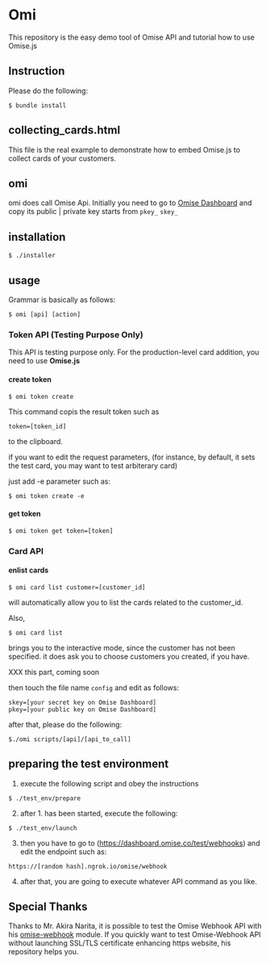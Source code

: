 # Omi

This repository is the easy demo tool of Omise API and tutorial how to use Omise.js

## Instruction

Please do the following:
```
$ bundle install
```

## collecting_cards.html

This file is the real example to demonstrate how to embed Omise.js to collect cards of your customers.

## omi

omi does call Omise Api. Initially you need to go to [Omise Dashboard](https://dashboard.omise.co/test/keys) and copy its public | private key starts from `pkey_` `skey_`

## installation

```
$ ./installer
```

## usage

Grammar is basically as follows:

```
$ omi [api] [action]
```

### Token API (Testing Purpose Only)
This API is testing purpose only. 
For the production-level card addition, you need
to use **Omise.js**

#### create token

```
$ omi token create
```

This command copis the result token such as

```
token=[token_id]
```

to the clipboard.

if you want to edit the request parameters,
(for instance, by default, it sets the test card,
 you may want to test arbiterary card)

just add -e parameter such as:

```
$ omi token create -e
```

#### get token

```
$ omi token get token=[token]
```

### Card API

#### enlist cards
```
$ omi card list customer=[customer_id]
```

will automatically allow you to list the cards related to the customer_id.

Also,

```
$ omi card list
```

brings you to the interactive mode, since the customer has not been specified.
it does ask you to choose customers you created, if you have.


XXX this part, coming soon


then touch the file name `config` and edit as follows:

```
skey=[your secret key on Omise Dashboard]
pkey=[your public key on Omise Dashboard]
```

after that, please do the following:

```
$./omi scripts/[api]/[api_to_call]
```

## preparing the test environment

1. execute the following script and obey the instructions

```
$ ./test_env/prepare
```
2. after 1. has been started, execute the following:

```
$ ./test_env/launch
```

3. then you have to go to (https://dashboard.omise.co/test/webhooks) and edit the endpoint such as:

```
https://[random hash].ngrok.io/omise/webhook
```

4. after that, you are going to execute whatever API command as you like.


## Special Thanks
Thanks to Mr. Akira Narita, it is possible to test the Omise Webhook API with his [omise-webhook](http://akinrt.hatenablog.com/entry/omise-webhook) module. If you quickly want to test Omise-Webhook API without launching SSL/TLS certificate enhancing https website, his repository helps you.
